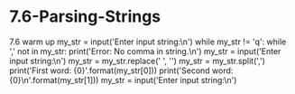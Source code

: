# 7.6-Parsing-Strings
7.6 warm up
my_str = input('Enter input string:\n')
while my_str != 'q':
    while ',' not in my_str:
        print('Error: No comma in string.\n')
        my_str = input('Enter input string:\n')
    my_str = my_str.replace(' ', '')
    my_str = my_str.split(',')
    print('First word: {0}'.format(my_str[0]))
    print('Second word: {0}\n'.format(my_str[1]))
    my_str = input('Enter input string:\n')
